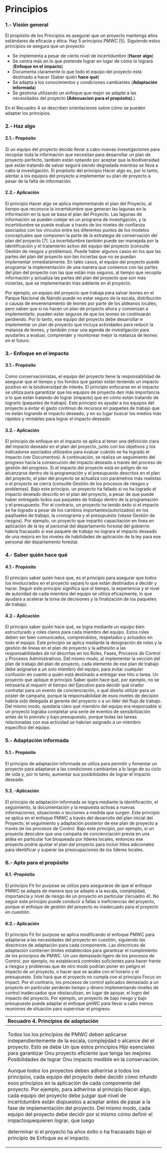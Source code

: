 # Principios



### 1.- Visión general

El propósito de los Principios es asegurar que un proyecto mantenga altos estándares de eficacia y ética. Hay 5 principios PMWC \[5\]. Siguiendo estos principios se asegura que un proyecto:

* Se implementa a pesar de cierto nivel de incertidumbre \(**Hacer** **algo**\)
* Se centra más en lo que pretende lograr en lugar de cómo lo logrará \(**Enfoque en el** **impacto**\)
* Documenta claramente lo que todo el equipo del proyecto está destinado a hacer \(Saber quién **hace** **qué**\)
* Se adapta a los conocimientos y condiciones cambiantes \(**Adaptación informada**\)
* Se gestiona utilizando un enfoque que mejor se adapte a las necesidades del proyecto **\(Adecuacion para el propósito\).**\).

En el Recuadro 4 se describen orientaciones sobre cómo se pueden adaptar los principios.

### 2.- Haz algo

#### 2.1.- Propósito

Si un equipo del proyecto decide llevar a cabo nuevas investigaciones para recopilar toda la información que necesitan para desarrollar un plan de proyecto perfecto, también están optando por aceptar que la biodiversidad que están tratando de salvar seguirá siendo degradada mientras se lleva a cabo la investigación. El propósito del principio Hacer algo es, por lo tanto, alentar a los equipos del proyecto a implementar su plan de proyecto a pesar de la falta de información.

#### 2.2.- Aplicación

El principio Hacer algo se aplica implementando el plan del Proyecto, al tiempo que reconoce la incertidumbre que generan las lagunas en la información en la que se basa el plan del Proyecto. Las lagunas de información se pueden cotejar en un programa de investigación, y la incertidumbre se puede evaluar a través de los niveles de confianza asociados con los vínculos entre los diferentes puntos de los modelos conceptuales que componen la parte de la estrategia de conservación del plan del proyecto \[7\]. La incertidumbre también puede ser manejada por la identificación y el tratamiento activo del equipo del proyecto \(consulte Gestión de riesgos y problemas\). Puede haber algunos casos en los que las partes del plan del proyecto son tan inciertas que no se puedan implementar inmediatamente. En tales casos, el equipo del proyecto puede programar la implementación de una manera que comience con las partes del plan del proyecto con las que están más seguros, al tiempo que recopila información y actualiza las partes del plan del proyecto que son más inciertas, que se implementarán más adelante en el proyecto.

Por ejemplo, un equipo del proyecto que trabaja para salvar leones en el Parque Nacional de Nairobi puede no estar seguro de la escala, distribución o causas de envenenamiento de leones por parte de los aldeanos locales, pero saben que si no hacen un plan de proyecto ahora y comienzan a implementarlo, pueden estar seguros de que los leones se continuarán perdiendo. Por lo tanto, ese equipo del proyecto debe desarrollar e implementar un plan de proyecto que incluya actividades para reducir la matanza de leones, y también crear una agenda de investigación para ayudarles a evaluar, comprender y monitorear mejor la matanza de leones en el futuro.

### 3.- Enfoque en el impacto

#### 3.1.- Propósito

Como conservacionistas, el equipo del proyecto tiene la responsabilidad de asegurar que el tiempo y los fondos que gastan están teniendo un impacto positivo en la biodiversidad de interés. El principio enfocarse en el impacto se utiliza para garantizar que los equipos de proyecto den más importancia a lo que están tratando de lograr \(impacto\) que en cómo están tratando de lograrlo \(paquetes de trabajo\). Este principio es ayudar a los equipos del proyecto a evitar el gasto continuo de recursos en paquetes de trabajo que no están logrando el impacto deseado, y en su lugar buscar los medios más rápidos y rentables para lograr el impacto deseado.

#### 3.2.- Aplicación

El principio de enfoque en el impacto se aplica al tener una definición clara del impacto deseado en el plan del proyecto, junto con los objetivos y los indicadores asociados utilizados para evaluar cuándo se ha logrado el impacto \(ver Documentos\). A continuación, se realiza un seguimiento del progreso hacia la consecución del impacto deseado a través del proceso de gestión del progreso. Si el impacto del proyecto está en peligro de no alcanzarse dentro de la programación y el presupuesto descritos en el plan del proyecto, el plan del proyecto se actualiza con parámetros más realistas o el proyecto se cierra \(consulte Gestión de los procesos de riesgos y problemas\). Bajo este principio, un proyecto ha fallado si no ha logrado el impacto deseado descrito en el plan del proyecto, a pesar de que puede haber entregado todos sus paquetes de trabajo dentro de la programación y el presupuesto. Por el contrario, un proyecto ha tenido éxito si el impacto se ha logrado a pesar de los cambios importantes\(autorizados\) en los paq0uetes de trabajo, la cronograma y el presupuesto \(véase Gestión de riesgos\). Por ejemplo, un proyecto que impartió capacitación en línea en aplicación de la ley al personal del departamento forestal del gobierno habría fracasado si ese paquete de trabajo no lograra el impacto deseado de una mejora en los niveles de habilidades de aplicación de la ley para ese personal del departamento forestal.

### 4.- Saber quién hace qué

#### 4.1.- Propósito

El principio saber quién hace que, es el principio para asegurar que todos los involucrados en el proyecto sepanj lo que están destinados a decidir y hacer. Seguir este principio significa que el tiempo, la experiencia y el nivel de autoridad de cada miembro del equipo se utiliza eficazmente, lo que ayudará a acelerar la toma de decisiones y la finalización de los paquetes de trabajo.

#### 4.2.- Aplicación

El principio saber quién hace qué, se logra mediante un equipo bien estructurado y roles claros para cada miembro del equipo. Estos roles deben ser bien comunicados, comprendidos, respetados y actuados en todo el equipo. Este principio se aplica mediante la designación de roles y la gestión de líneas en el plan de proyecto y la adhesión a las responsabilidades de rol descritas en los Roles, Fases, Procesos de Control y Procesos Administrativos. Del mismo modo, al implementar la sección del plan de trabajo del plan de proyecto, cada elemento de ese plan de trabajo debe asignarse a un solo miembro del equipo, para evitar cualquier confusión en cuanto a quién está destinado a entregar ese hito o tarea. Un proyecto que aplique el principio Saber quién hace qué, por ejemplo, no se retrasaría al requerir el tiempo del Ejecutivo para decidir qué orador contratar para un evento de concienciación, o qué diseño utilizar para un póster de campaña, porque la responsabilidad de esos niveles de decisión habría sido delegada al gerente del proyecto o a un líder del flujo de trabajo. Del mismo modo, quedaría claro qué miembro del equipo era responsable si un proyecto lograba completar una serie de eventos de sensibilización antes de lo previsto y bajo presupuesto, porque todas las tareas relacionadas con esa actividad se habrían asignado a un miembro específico del equipo.

### 5.- Adaptación informada

#### 5.1.- Propósito

El principio de adaptación informada se utiliza para permitir y fomentar un proyecto para adaptarse a las condiciones cambiantes a lo largo de su ciclo de vida y, por lo tanto, aumentar sus posibilidades de lograr el impacto deseado.

#### 5.2. -Aplicación

El principio de adaptación informada se logra mediante la identificación, el seguimiento, la documentación y la respuesta activas a nuevas informaciones, situaciones o lecciones a medida que surgen. Este principio se aplica en el enfoque PMWC a través del desarrollo del plan inicial del Proyecto, el seguimiento y adaptación posterior de ese plan de proyecto a través de los procesos de Control. Bajo este principio, por ejemplo, si un proyecto descubre que una campaña de concienciación previa en una aldea en particular fue bloqueada por líderes locales, entonces ese proyecto podría ajustar el plan del proyecto para incluir hitos adicionales para identificar y superar las preocupaciones de los líderes locales.

### 6.- Apto para el propósito

#### 6.1.-Propósito

El principio Fit for purpose se utiliza para asegurarse de que el enfoque PMWC se adapta de manera que se adapte a la escala, complejidad, importancia y nivel de riesgo de un proyecto en particular \(recuadro 4\). No seguir este principio puede conducir a fallas o ineficiencias del proyecto, porque el enfoque de gestión del proyecto es inadecuado para el proyecto en cuestión.

#### 6.2.- Aplicación

El principio Fit for purpose se aplica modificando el enfoque PMWC para adaptarse a las necesidades del proyecto en cuestión, siguiendo las directrices de adaptación para cada componente. Las directrices de adaptación contienen límites establecidos para garantizar el cumplimiento de los principios de PMWC. Un uso demasiado ligero de los procesos de Control, por ejemplo, no establecerá controles suficientes para hacer frente a riesgos y problemas que de otro modo podrían poner en peligro el impacto de un proyecto, o hacer que se acabe con el horario y el presupuesto. Esto hará que el proyecto no cumpla con el principio Focus on impact. Por el contrario, los procesos de control aplicados demasiado a un proyecto en particular perderán tiempo y dinero implementando niveles de control inadecuados que obstaculizan, en lugar de apoyar, el logro del impacto del proyecto. Por ejemplo, un proyecto de bajo riesgo y bajo presupuesto puede adaptar el enfoque pmWC para llevar a cabo menos reuniones de situación para supervisar el progreso.

<table>
  <thead>
    <tr>
      <th style="text-align:left">Recuadro 4. Principios de adaptaci&#xF3;n</th>
    </tr>
  </thead>
  <tbody>
    <tr>
      <td style="text-align:left">
        <p>Todos los los principios de PMWC deben aplicarse independientemente de
          la escala, complejidad o alcance del el proyecto. Esto se debe Un que estos
          principios Hijo esenciales para garantizar Onu proyecto eficiente que tenga
          las mejores Posibilidades de lograr Onu impacto medible en la conservaci&#xF3;n.</p>
        <p>Aunque todos los proyectos deben adherirse a todos los principios, cada
          equipo del proyecto debe decidir c&#xF3;mo infundir esos principios en
          la aplicaci&#xF3;n de cada componente del proyecto. Por ejemplo, para adherirse
          al principio Hacer algo, cada equipo del proyecto debe juzgar qu&#xE9;
          nivel de incertidumbre est&#xE1;n dispuestos a aceptar antes de pasar a
          la fase de implementaci&#xF3;n del proyecto. Del mismo modo, cada equipo
          del proyecto debe decidir por s&#xED; mismo c&#xF3;mo definir el impactoquequieren
          lograr, que luego</p>
        <p>determinar si el proyecto ha a&#xF1;os &#xE9;xito o ha fracasado bajo
          el principio de Enfoque es el impacto.</p>
      </td>
    </tr>
  </tbody>
</table>

